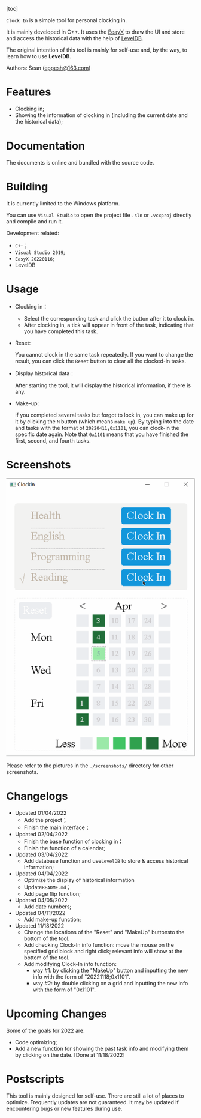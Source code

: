 

[toc]

`Clock In` is a simple tool for personal clocking in.

It is mainly developed in C++. It uses the [EeayX](https://easyx.cn/) to draw the UI and store and access the historical data with the help of [LevelDB](https://github.com/google/leveldb). 

The original intention of this tool is mainly for self-use and, by the way, to learn how to use **LevelDB**.

Authors: Sean (eppesh@163.com)

# Features

- Clocking in;
- Showing the information of clocking in (including the current date and the historical data);


# Documentation

The documents is online and bundled with the source code.

# Building

It is currently limited to the Windows platform.

You can use `Visual Studio` to open the project file `.sln` or `.vcxproj` directly and compile and run it.

Development related:

- `C++`；
- `Visual Studio 2019`; 
- `EasyX 20220116`; 
- LevelDB 

# Usage

- Clocking in：

  - Select the corresponding task and click the button after it to clock in.
  - After clocking in, a tick will appear in front of the task, indicating that you have completed this task.

- Reset:

  You cannot clock in the same task repeatedly. If you want to change the result, you can click the `Reset` button to clear all the clocked-in tasks.

- Display historical data：

  After starting the tool, it will display the historical information, if there is any.
  
- Make-up:

  If you completed several tasks but forgot to lock in, you can make up for it by clicking the `M` button (which means `make up`). By typing into the date and tasks with the format of `20220411;0x1101`, you can clock-in the specific date again. Note that `0x1101` means that you have finished the first, second, and fourth tasks. 

# Screenshots

![Pic](https://github.com/eppesh/ClockIn/blob/main/screenshots/Screenshots.gif)

Please refer to the pictures in the `./screenshots/` directory for other screenshots.

# Changelogs

- Updated 01/04/2022
  - Add the project；
  - Finish the main interface；
- Updated 02/04/2022
  - Finish the base function of clocking in；
  - Finish the function of a calendar;
- Updated 03/04/2022
  - Add  database function and use`LevelDB` to store & access historical  information;
- Updated 04/04/2022
  - Optimize the display of historical information
  - Update`README.md`；
  - Add page flip function;
- Updated 04/05/2022
  - Add date numbers;
- Updated 04/11/2022
  - Add make-up function;
- Updated 11/18/2022
  - Change the locations of the "Reset" and "MakeUp" buttonsto the bottom of the tool.
  - Add checking Clock-In info function: move the mouse on the specified grid block and right click; relevant info will show at the bottom of the tool.
  - Add modifying Clock-In info function: 
    - way #1: by clicking the "MakeUp" button and inputting the new info with the form of "20221118;0x1101".
    - way #2: by double clicking on a grid and inputting the new info with the form of "0x1101".


# Upcoming Changes

Some of the goals for 2022 are:

- Code optimizing; 
- Add a new function for showing the past task info and modifying them by clicking on the date. [Done at 11/18/2022]

# Postscripts

This tool is mainly designed for self-use. There are still a lot of places to optimize. Frequently updates are not guaranteed. It may be updated if encountering bugs or new features during use.

